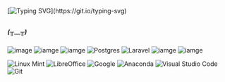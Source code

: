 <!--
**ddamar798/ddamar798** is a ✨ _special_ ✨ repository because its `README.md` (this file) appears on your GitHub profile.

Here are some ideas to get you started:
   
- 🔭 I’m currently working on ...   
- 🌱 I’m currently learning ...  
- 👯 I’m looking to collaborate on ... 
- 🤔 I’m looking for help with ...   
- 💬 Ask me about ... 
- 📫 How to reach me: ...   
- 😄 Pronouns: ...
- ⚡ Fun fact: ...
-->
<!-- <h1 align="left">Hey 👋 I'M DAMARR</h1> -->                                                                                                                                                                                          
[![Typing SVG](https://readme-typing-svg.demolab.com?font=Roboto&size=30&duration=3000&pause=2000&color=00FF00&width=435&lines=%7C%3D%3D%3D%3D%3D+LOADING+%3D%3D%3D%3D%3D%7C;Hello+world!%F0%9F%91%8B%F0%9F%8F%BB;+I'M+DAMARR;I+am+17+years+old%2C;I'm+From+Indonesian.;Let's+be+friends!+;%7C%3D%3D%3D%3D%3D+50%25+%3D%3D%3D%3D%3D%7C;COMPLET!)](https://git.io/typing-svg)
##


##### (╥﹏╥)
![image](https://img.shields.io/badge/HTML5-E34F26?style=for-the-badge&logo=html5&logoColor=white) ![iamge](https://img.shields.io/badge/PHP-777BB4?style=for-the-badge&logo=php&logoColor=white) ![iamge](https://img.shields.io/badge/Python-FFD43B?style=for-the-badge&logo=python&logoColor=blue) ![Postgres](https://img.shields.io/badge/MySQL-005C84?style=for-the-badge&logo=mysql&logoColor=white) ![Laravel](https://img.shields.io/badge/burpsuite-FF6633?style=for-the-badge&logo=burpsuite&logoColor=white) ![iamge](https://img.shields.io/badge/metasploit-2596CD?style=for-the-badge&logo=metasploit&logoColor=white)  ![iamge](https://img.shields.io/badge/Wireshark-1679A7?style=for-the-badge&logo=Wireshark&logoColor=white) 

![Linux Mint](https://img.shields.io/badge/Linux%20Mint-87CF3E?style=for-the-badge&logo=Linux%20Mint&logoColor=white) ![LibreOffice](https://img.shields.io/badge/LibreOffice-%2318A303?style=for-the-badge&logo=LibreOffice&logoColor=white) ![Google](https://img.shields.io/badge/GNU%20Bash-4EAA25?style=for-the-badge&logo=GNU%20Bash&logoColor=white)  ![Anaconda](https://img.shields.io/badge/Zsh-F15A24?style=for-the-badge&logo=Zsh&logoColor=white)    ![Visual Studio Code](https://img.shields.io/badge/Visual%20Studio%20Code-0078d7.svg?style=for-the-badge&logo=visual-studio-code&logoColor=white)  	![Git](https://img.shields.io/badge/Tor_Browser-7D4698?style=for-the-badge&logo=Tor-Browser&logoColor=white)




##


<!-- <img src="https://raw.githubusercontent.com/ddamar798/ddamar798/output/snake.svg" alt="Snake animation" />

###
